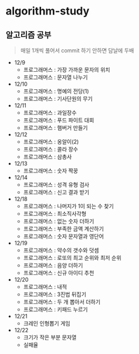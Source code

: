 # algorithm-study
## 알고리즘 공부

> 매일 1개씩 풀어서 commit 하기
> 안하면 담날에 두배

- 12/9
  - 프로그래머스 : 가장 가까운 문자의 위치
  - 프로그래머스 : 문자열 나누기
- 12/10
  - 프로그래머스 : 명예의 전당(1)
  - 프로그래머스 : 기사단원의 무기
- 12/11
  - 프로그래머스 : 과일장수
  - 프로그래머스 : 푸드 파이트 대회
  - 프로그래머스 : 햄버거 만들기
- 12/12
  - 프로그래머스 : 옹알이(2)
  - 프로그래머스 : 콜라 장수
  - 프로그래머스 : 삼총사
- 12/13
  - 프로그래머스 : 숫자 짝꿍
- 12/14
  - 프로그래머스 : 성격 유형 검사
  - 프로그래머스 : 신고 결과 받기
- 12/18
  - 프로그래머스 : 나머지가 1이 되는 수 찾기
  - 프로그래머스 : 최소직사각형
  - 프로그래머스 : 없는 숫자 더하기
  - 프로그래머스 : 부족한 금액 계산하기
  - 프로그래머스 : 숫자 문자열과 영단어
- 12/19
  - 프로그래머스 : 약수의 갯수와 덧셈
  - 프로그래머스 : 로또의 최고 순위와 최저 순위
  - 프로그래머스 : 음양 더하기
  - 프로그래머스 : 신규 아이디 추천
- 12/20
  - 프로그래머스 : 내적
  - 프로그래머스 : 3진법 뒤집기
  - 프로그래머스 : 두 개 뽑아서 더하기
  - 프로그래머스 : 키패드 누르기
- 12/21
  - 크레인 인형뽑기 게임
- 12/22
  - 크기가 작은 부분 문자열
  - 실패율